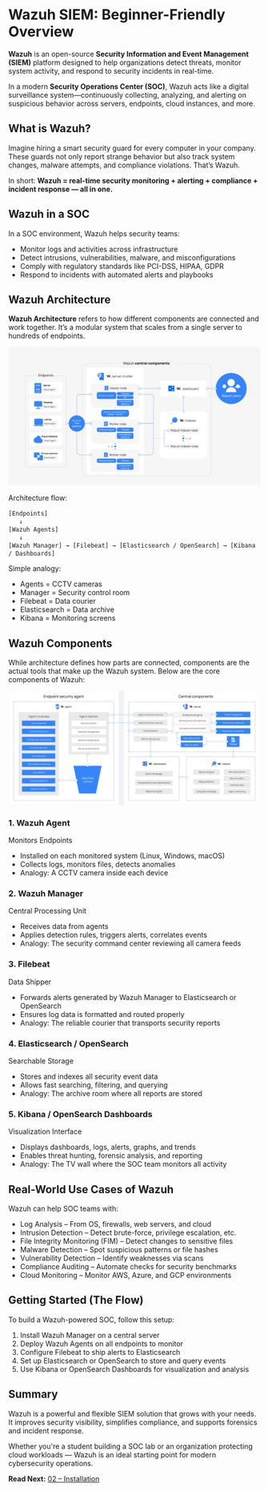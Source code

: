 # Wazuh SIEM: Beginner-Friendly Overview

**Wazuh** is an open-source **Security Information and Event Management (SIEM)** platform designed to help organizations detect threats, monitor system activity, and respond to security incidents in real-time.

In a modern **Security Operations Center (SOC)**, Wazuh acts like a digital surveillance system—continuously collecting, analyzing, and alerting on suspicious behavior across servers, endpoints, cloud instances, and more.

## What is Wazuh?

Imagine hiring a smart security guard for every computer in your company. These guards not only report strange behavior but also track system changes, malware attempts, and compliance violations. That’s Wazuh.

In short:
**Wazuh = real-time security monitoring + alerting + compliance + incident response — all in one.**

## Wazuh in a SOC

In a SOC environment, Wazuh helps security teams:

* Monitor logs and activities across infrastructure
* Detect intrusions, vulnerabilities, malware, and misconfigurations
* Comply with regulatory standards like PCI-DSS, HIPAA, GDPR
* Respond to incidents with automated alerts and playbooks

## Wazuh Architecture

**Wazuh Architecture** refers to how different components are connected and work together. It’s a modular system that scales from a single server to hundreds of endpoints.


![Wazuh Architecture](../assets/deployment-architecture1.png)


Architecture flow:

```
[Endpoints]
   ↓
[Wazuh Agents]
   ↓
[Wazuh Manager] → [Filebeat] → [Elasticsearch / OpenSearch] → [Kibana / Dashboards]
```

Simple analogy:

* Agents = CCTV cameras
* Manager = Security control room
* Filebeat = Data courier
* Elasticsearch = Data archive
* Kibana = Monitoring screens

## Wazuh Components

While architecture defines how parts are connected, components are the actual tools that make up the Wazuh system. Below are the core components of Wazuh:


![Wazuh Components](../assets/wazuh-components-and-data-flow1.png)


### 1. Wazuh Agent

Monitors Endpoints

* Installed on each monitored system (Linux, Windows, macOS)
* Collects logs, monitors files, detects anomalies
* Analogy: A CCTV camera inside each device

### 2. Wazuh Manager

Central Processing Unit

* Receives data from agents
* Applies detection rules, triggers alerts, correlates events
* Analogy: The security command center reviewing all camera feeds

### 3. Filebeat

Data Shipper

* Forwards alerts generated by Wazuh Manager to Elasticsearch or OpenSearch
* Ensures log data is formatted and routed properly
* Analogy: The reliable courier that transports security reports

### 4. Elasticsearch / OpenSearch

Searchable Storage

* Stores and indexes all security event data
* Allows fast searching, filtering, and querying
* Analogy: The archive room where all reports are stored

### 5. Kibana / OpenSearch Dashboards

Visualization Interface

* Displays dashboards, logs, alerts, graphs, and trends
* Enables threat hunting, forensic analysis, and reporting
* Analogy: The TV wall where the SOC team monitors all activity

## Real-World Use Cases of Wazuh

Wazuh can help SOC teams with:

* Log Analysis – From OS, firewalls, web servers, and cloud
* Intrusion Detection – Detect brute-force, privilege escalation, etc.
* File Integrity Monitoring (FIM) – Detect changes to sensitive files
* Malware Detection – Spot suspicious patterns or file hashes
* Vulnerability Detection – Identify weaknesses via scans
* Compliance Auditing – Automate checks for security benchmarks
* Cloud Monitoring – Monitor AWS, Azure, and GCP environments

## Getting Started (The Flow)

To build a Wazuh-powered SOC, follow this setup:

1. Install Wazuh Manager on a central server
2. Deploy Wazuh Agents on all endpoints to monitor
3. Configure Filebeat to ship alerts to Elasticsearch
4. Set up Elasticsearch or OpenSearch to store and query events
5. Use Kibana or OpenSearch Dashboards for visualization and analysis

## Summary

Wazuh is a powerful and flexible SIEM solution that grows with your needs. It improves security visibility, simplifies compliance, and supports forensics and incident response.

Whether you're a student building a SOC lab or an organization protecting cloud workloads — Wazuh is an ideal starting point for modern cybersecurity operations.


**Read Next:** [02 – Installation](../02-installation/wazuh-basic-installation.md)
